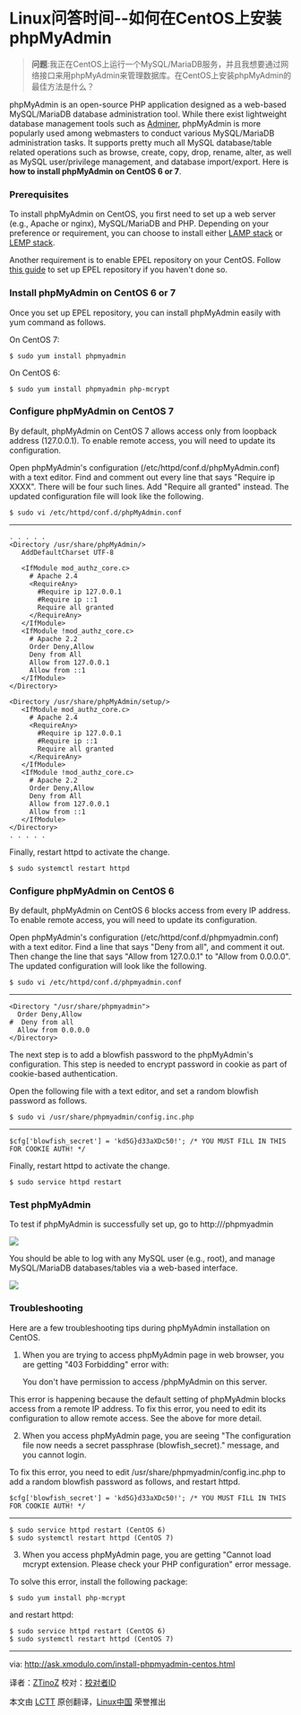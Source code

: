 Linux问答时间--如何在CentOS上安装phpMyAdmin
================================================================================
> **问题**:我正在CentOS上运行一个MySQL/MariaDB服务，并且我想要通过网络接口来用phpMyAdmin来管理数据库。在CentOS上安装phpMyAdmin的最佳方法是什么？

phpMyAdmin is an open-source PHP application designed as a web-based MySQL/MariaDB database administration tool. While there exist lightweight database management tools such as [Adminer][1], phpMyAdmin is more popularly used among webmasters to conduct various MySQL/MariaDB administration tasks. It supports pretty much all MySQL database/table related operations such as browse, create, copy, drop, rename, alter, as well as MySQL user/privilege management, and database import/export. Here is **how to install phpMyAdmin on CentOS 6 or 7**.

### Prerequisites ###

To install phpMyAdmin on CentOS, you first need to set up a web server (e.g., Apache or nginx), MySQL/MariaDB and PHP. Depending on your preference or requirement, you can choose to install either [LAMP stack][2] or [LEMP stack][3].

Another requirement is to enable EPEL repository on your CentOS. Follow [this guide][4] to set up EPEL repository if you haven't done so.

### Install phpMyAdmin on CentOS 6 or 7 ###

Once you set up EPEL repository, you can install phpMyAdmin easily with yum command as follows.

On CentOS 7:

    $ sudo yum install phpmyadmin 

On CentOS 6:

    $ sudo yum install phpmyadmin php-mcrypt 

### Configure phpMyAdmin on CentOS 7 ###

By default, phpMyAdmin on CentOS 7 allows access only from loopback address (127.0.0.1). To enable remote access, you will need to update its configuration.

Open phpMyAdmin's configuration (/etc/httpd/conf.d/phpMyAdmin.conf) with a text editor. Find and comment out every line that says "Require ip XXXX". There will be four such lines. Add "Require all granted" instead. The updated configuration file will look like the following.

    $ sudo vi /etc/httpd/conf.d/phpMyAdmin.conf 

----------

    . . . . .
    <Directory /usr/share/phpMyAdmin/>
       AddDefaultCharset UTF-8
     
       <IfModule mod_authz_core.c>
         # Apache 2.4
         <RequireAny>
           #Require ip 127.0.0.1
           #Require ip ::1
           Require all granted
         </RequireAny>
       </IfModule>
       <IfModule !mod_authz_core.c>
         # Apache 2.2
         Order Deny,Allow
         Deny from All
         Allow from 127.0.0.1
         Allow from ::1
       </IfModule>
    </Directory>
     
    <Directory /usr/share/phpMyAdmin/setup/>
       <IfModule mod_authz_core.c>
         # Apache 2.4
         <RequireAny>
           #Require ip 127.0.0.1
           #Require ip ::1
           Require all granted
         </RequireAny>
       </IfModule>
       <IfModule !mod_authz_core.c>
         # Apache 2.2
         Order Deny,Allow
         Deny from All
         Allow from 127.0.0.1
         Allow from ::1
       </IfModule>
    </Directory>
    . . . . .

Finally, restart httpd to activate the change.

    $ sudo systemctl restart httpd 

### Configure phpMyAdmin on CentOS 6 ###

By default, phpMyAdmin on CentOS 6 blocks access from every IP address. To enable remote access, you will need to update its configuration.

Open phpMyAdmin's configuration (/etc/httpd/conf.d/phpmyadmin.conf) with a text editor. Find a line that says "Deny from all", and comment it out. Then change the line that says "Allow from 127.0.0.1" to "Allow from 0.0.0.0". The updated configuration will look like the following.

    $ sudo vi /etc/httpd/conf.d/phpmyadmin.conf 

----------

    <Directory "/usr/share/phpmyadmin">
      Order Deny,Allow
    #  Deny from all
      Allow from 0.0.0.0
    </Directory>

The next step is to add a blowfish password to the phpMyAdmin's configuration. This step is needed to encrypt password in cookie as part of cookie-based authentication.

Open the following file with a text editor, and set a random blowfish password as follows.

    $ sudo vi /usr/share/phpmyadmin/config.inc.php 

----------

    $cfg['blowfish_secret'] = 'kd5G}d33aXDc50!'; /* YOU MUST FILL IN THIS FOR COOKIE AUTH! */

Finally, restart httpd to activate the change.

    $ sudo service httpd restart 

### Test phpMyAdmin ###

To test if phpMyAdmin is successfully set up, go to http://<web-server-ip-addresss>/phpmyadmin

![](https://farm6.staticflickr.com/5606/15550758749_0f7ab66b5b_z.jpg)

You should be able to log with any MySQL user (e.g., root), and manage MySQL/MariaDB databases/tables via a web-based interface.

![](https://farm8.staticflickr.com/7505/15551187008_86ac7e7db1_z.jpg)

### Troubleshooting ###

Here are a few troubleshooting tips during phpMyAdmin installation on CentOS.

1. When you are trying to access phpMyAdmin page in web browser, you are getting "403 Forbidding" error with:

    You don't have permission to access /phpMyAdmin on this server.

This error is happening because the default setting of phpMyAdmin blocks access from a remote IP address. To fix this error, you need to edit its configuration to allow remote access. See the above for more detail.

2. When you access phpMyAdmin page, you are seeing "The configuration file now needs a secret passphrase (blowfish_secret)." message, and you cannot login.

To fix this error, you need to edit /usr/share/phpmyadmin/config.inc.php to add a random blowfish password as follows, and restart httpd.

    $cfg['blowfish_secret'] = 'kd5G}d33aXDc50!'; /* YOU MUST FILL IN THIS FOR COOKIE AUTH! */

----------

    $ sudo service httpd restart (CentOS 6)
    $ sudo systemctl restart httpd (CentOS 7) 

3. When you access phpMyAdmin page, you are getting "Cannot load mcrypt extension. Please check your PHP configuration" error message.

To solve this error, install the following package:

    $ sudo yum install php-mcrypt 

and restart httpd:

    $ sudo service httpd restart (CentOS 6)
    $ sudo systemctl restart httpd (CentOS 7) 

--------------------------------------------------------------------------------

via: http://ask.xmodulo.com/install-phpmyadmin-centos.html

译者：[ZTinoZ](https://github.com/ZTinoZ)
校对：[校对者ID](https://github.com/校对者ID)

本文由 [LCTT](https://github.com/LCTT/TranslateProject) 原创翻译，[Linux中国](http://linux.cn/) 荣誉推出

[1]:http://xmodulo.com/set-web-based-database-management-system-adminer.html
[2]:http://xmodulo.com/install-lamp-stack-centos.html
[3]:http://xmodulo.com/install-lemp-stack-centos.html
[4]:http://xmodulo.com/how-to-set-up-epel-repository-on-centos.html
[5]:
[6]:
[7]:
[8]:
[9]:
[10]:
[11]:
[12]:
[13]:
[14]:
[15]:
[16]:
[17]:
[18]:
[19]:
[20]:
